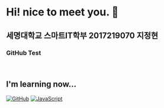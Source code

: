 ### <h1> Hi! nice to meet you. 👋  </h1>

<h2> 세명대학교 스마트IT학부 2017219070 지정현 </h2>
<h3> GitHub Test </h3>

<p>
  
  </p>
  
  <br />
  <h2> I'm learning now... </h2>
  
 <a href = "https://github.com/"><img alt="GitHub" src ="https://img.shields.io/badge/GitHub-181717.svg?&style=for-the-badge&logo=GitHub&logoColor=White"/></a>
 <a href = "https://www.w3schools.com/js/default.asp"><img alt="JavaScript" src ="https://img.shields.io/badge/JavaScript-F7DF1E.svg?&style=for-the-badge&logo=JavaScript&logoColor=F7DF1E"/></a>
<!--
**jhJi1/jhJi1** is a ✨ _special_ ✨ repository because its `README.md` (this file) appears on your GitHub profile.

Here are some ideas to get you started:

- 🔭 I’m currently working on ...
- 🌱 I’m currently learning ...
- 👯 I’m looking to collaborate on ...
- 🤔 I’m looking for help with ...
- 💬 Ask me about ...
- 📫 How to reach me: ...
- 😄 Pronouns: ...
- ⚡ Fun fact: ...
-->
